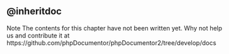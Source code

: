 ## @inheritdoc

<note>
Note The contents for this chapter have not been written yet. Why not help us and contribute it at https://github.com/phpDocumentor/phpDocumentor2/tree/develop/docs
</note>